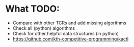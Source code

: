 # What TODO:
- Compare with other TCRs and add missing algorithms
- Check all (python) algorithms
- Check for other helpful data structures (in python)
- https://github.com/kth-competitive-programming/kactl

